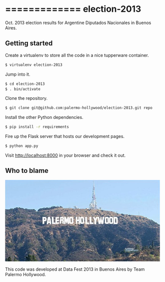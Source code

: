 =============
election-2013
=============

Oct. 2013 election results for Argentine Diputados Nacionales in Buenos Aires.

Getting started
---------------

Create a virtualenv to store all the code in a nice tupperware container.

```bash
$ virtualenv election-2013
```

Jump into it.

```bash
$ cd election-2013
$ . bin/activate
```

Clone the repository.

```bash
$ git clone git@github.com:palermo-hollywood/election-2013.git repo
```

Install the other Python dependencies.

```bash
$ pip install -r requirements
```

Fire up the Flask server that hosts our development pages.

```bash
$ python app.py
```

Visit [http://localhost:8000](http://localhost:8000) in your browser and check it out.

Who to blame
------------

![don't hate](static/sign.jpg)

This code was developed at Data Fest 2013 in Buenos Aires by Team Palermo Hollywood.
